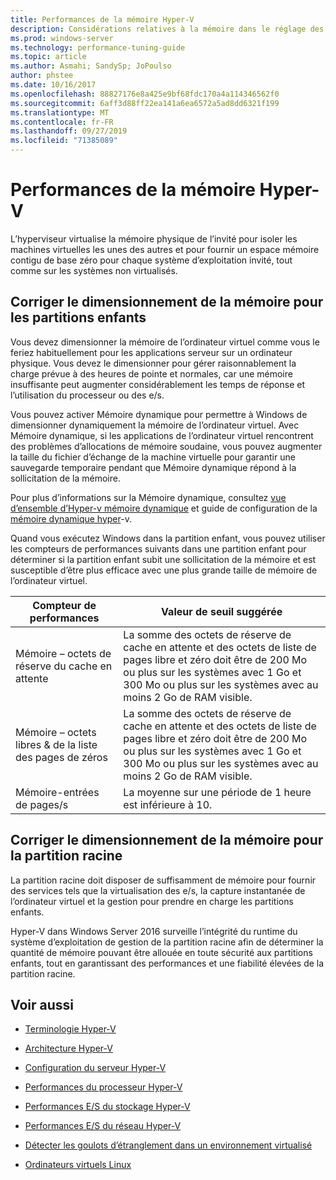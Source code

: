 ```yaml
---
title: Performances de la mémoire Hyper-V
description: Considérations relatives à la mémoire dans le réglage des performances Hyper-V
ms.prod: windows-server
ms.technology: performance-tuning-guide
ms.topic: article
ms.author: Asmahi; SandySp; JoPoulso
author: phstee
ms.date: 10/16/2017
ms.openlocfilehash: 88827176e8a425e9bf68fdc170a4a114346562f0
ms.sourcegitcommit: 6aff3d88ff22ea141a6ea6572a5ad8dd6321f199
ms.translationtype: MT
ms.contentlocale: fr-FR
ms.lasthandoff: 09/27/2019
ms.locfileid: "71385089"
---
```

# <a name="hyper-v-memory-performance"></a>Performances de la mémoire Hyper-V


L’hyperviseur virtualise la mémoire physique de l’invité pour isoler les machines virtuelles les unes des autres et pour fournir un espace mémoire contigu de base zéro pour chaque système d’exploitation invité, tout comme sur les systèmes non virtualisés.

## <a name="correct-memory-sizing-for-child-partitions"></a>Corriger le dimensionnement de la mémoire pour les partitions enfants

Vous devez dimensionner la mémoire de l’ordinateur virtuel comme vous le feriez habituellement pour les applications serveur sur un ordinateur physique. Vous devez le dimensionner pour gérer raisonnablement la charge prévue à des heures de pointe et normales, car une mémoire insuffisante peut augmenter considérablement les temps de réponse et l’utilisation du processeur ou des e/s.

Vous pouvez activer Mémoire dynamique pour permettre à Windows de dimensionner dynamiquement la mémoire de l’ordinateur virtuel. Avec Mémoire dynamique, si les applications de l’ordinateur virtuel rencontrent des problèmes d’allocations de mémoire soudaine, vous pouvez augmenter la taille du fichier d’échange de la machine virtuelle pour garantir une sauvegarde temporaire pendant que Mémoire dynamique répond à la sollicitation de la mémoire.

Pour plus d’informations sur la Mémoire dynamique, consultez [vue d’ensemble d’Hyper-v mémoire dynamique]( https://go.microsoft.com/fwlink/?linkid=834434) et guide de configuration de la [mémoire dynamique hyper](https://go.microsoft.com/fwlink/?linkid=834435)-v.

Quand vous exécutez Windows dans la partition enfant, vous pouvez utiliser les compteurs de performances suivants dans une partition enfant pour déterminer si la partition enfant subit une sollicitation de la mémoire et est susceptible d’être plus efficace avec une plus grande taille de mémoire de l’ordinateur virtuel.

| Compteur de performances                                                         | Valeur de seuil suggérée                                                                                                                                                           |
|-----------------------------------------------------------------------------|-------------------------------------------------------------------------------------------------------------------------------------------------------------------------------------|
| Mémoire – octets de réserve du cache en attente                                        | La somme des octets de réserve de cache en attente et des octets de liste de pages libre et zéro doit être de 200 Mo ou plus sur les systèmes avec 1 Go et 300 Mo ou plus sur les systèmes avec au moins 2 Go de RAM visible. |
| Mémoire – octets libres & de la liste des pages de zéros                                        | La somme des octets de réserve de cache en attente et des octets de liste de pages libre et zéro doit être de 200 Mo ou plus sur les systèmes avec 1 Go et 300 Mo ou plus sur les systèmes avec au moins 2 Go de RAM visible. |
| Mémoire-entrées de pages/s                                                    | La moyenne sur une période de 1 heure est inférieure à 10.                                                                                                                                       | 

## <a name="correct-memory-sizing-for-root-partition"></a>Corriger le dimensionnement de la mémoire pour la partition racine

La partition racine doit disposer de suffisamment de mémoire pour fournir des services tels que la virtualisation des e/s, la capture instantanée de l’ordinateur virtuel et la gestion pour prendre en charge les partitions enfants.

Hyper-V dans Windows Server 2016 surveille l’intégrité du runtime du système d’exploitation de gestion de la partition racine afin de déterminer la quantité de mémoire pouvant être allouée en toute sécurité aux partitions enfants, tout en garantissant des performances et une fiabilité élevées de la partition racine.

## <a name="see-also"></a>Voir aussi

-   [Terminologie Hyper-V](terminology.md)

-   [Architecture Hyper-V](architecture.md)

-   [Configuration du serveur Hyper-V](configuration.md)

-   [Performances du processeur Hyper-V](processor-performance.md)

-   [Performances E/S du stockage Hyper-V](storage-io-performance.md)

-   [Performances E/S du réseau Hyper-V](network-io-performance.md)

-   [Détecter les goulots d’étranglement dans un environnement virtualisé](detecting-virtualized-environment-bottlenecks.md)

-   [Ordinateurs virtuels Linux](linux-virtual-machine-considerations.md)
